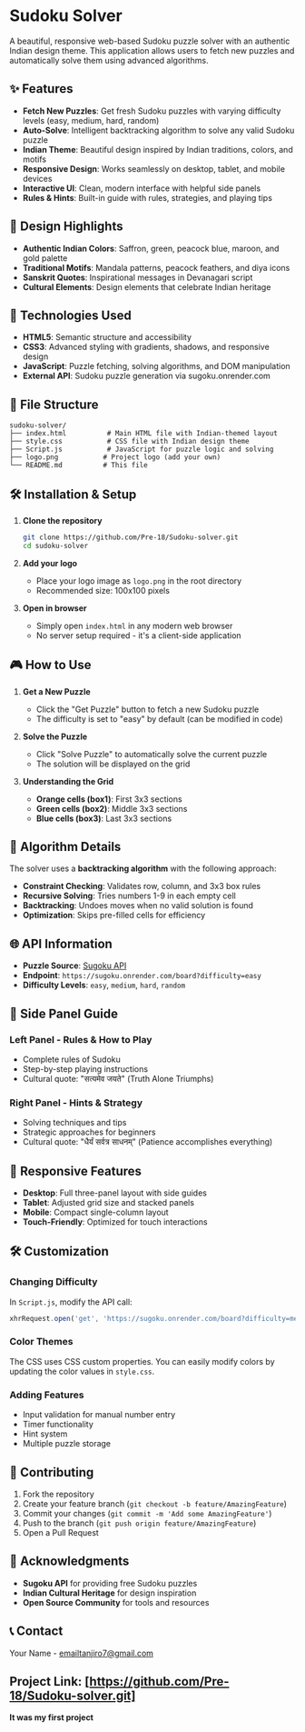 # Sudoku Solver 

A beautiful, responsive web-based Sudoku puzzle solver with an authentic Indian design theme. This application allows users to fetch new puzzles and automatically solve them using advanced algorithms.

## ✨ Features

- **Fetch New Puzzles**: Get fresh Sudoku puzzles with varying difficulty levels (easy, medium, hard, random)
- **Auto-Solve**: Intelligent backtracking algorithm to solve any valid Sudoku puzzle
- **Indian Theme**: Beautiful design inspired by Indian traditions, colors, and motifs
- **Responsive Design**: Works seamlessly on desktop, tablet, and mobile devices
- **Interactive UI**: Clean, modern interface with helpful side panels
- **Rules & Hints**: Built-in guide with rules, strategies, and playing tips

## 🎨 Design Highlights

- **Authentic Indian Colors**: Saffron, green, peacock blue, maroon, and gold palette
- **Traditional Motifs**: Mandala patterns, peacock feathers, and diya icons
- **Sanskrit Quotes**: Inspirational messages in Devanagari script
- **Cultural Elements**: Design elements that celebrate Indian heritage

## 🚀 Technologies Used

- **HTML5**: Semantic structure and accessibility
- **CSS3**: Advanced styling with gradients, shadows, and responsive design
- **JavaScript**: Puzzle fetching, solving algorithms, and DOM manipulation
- **External API**: Sudoku puzzle generation via sugoku.onrender.com

## 📁 File Structure

```
sudoku-solver/
├── index.html          # Main HTML file with Indian-themed layout
├── style.css           # CSS file with Indian design theme
├── Script.js           # JavaScript for puzzle logic and solving
├── logo.png           # Project logo (add your own)
└── README.md          # This file
```

## 🛠️ Installation & Setup

1. **Clone the repository**
   ```bash
   git clone https://github.com/Pre-18/Sudoku-solver.git
   cd sudoku-solver
   ```

2. **Add your logo**
   - Place your logo image as `logo.png` in the root directory
   - Recommended size: 100x100 pixels

3. **Open in browser**
   - Simply open `index.html` in any modern web browser
   - No server setup required - it's a client-side application

## 🎮 How to Use

1. **Get a New Puzzle**
   - Click the "Get Puzzle" button to fetch a new Sudoku puzzle
   - The difficulty is set to "easy" by default (can be modified in code)

2. **Solve the Puzzle**
   - Click "Solve Puzzle" to automatically solve the current puzzle
   - The solution will be displayed on the grid

3. **Understanding the Grid**
   - **Orange cells (box1)**: First 3x3 sections
   - **Green cells (box2)**: Middle 3x3 sections  
   - **Blue cells (box3)**: Last 3x3 sections

## 🧠 Algorithm Details

The solver uses a **backtracking algorithm** with the following approach:

- **Constraint Checking**: Validates row, column, and 3x3 box rules
- **Recursive Solving**: Tries numbers 1-9 in each empty cell
- **Backtracking**: Undoes moves when no valid solution is found
- **Optimization**: Skips pre-filled cells for efficiency

## 🌐 API Information

- **Puzzle Source**: [Sugoku API](https://sugoku.onrender.com/)
- **Endpoint**: `https://sugoku.onrender.com/board?difficulty=easy`
- **Difficulty Levels**: `easy`, `medium`, `hard`, `random`

## 🎯 Side Panel Guide

### Left Panel - Rules & How to Play
- Complete rules of Sudoku
- Step-by-step playing instructions
- Cultural quote: "सत्यमेव जयते" (Truth Alone Triumphs)

### Right Panel - Hints & Strategy
- Solving techniques and tips
- Strategic approaches for beginners
- Cultural quote: "धैर्यं सर्वत्र साधनम्" (Patience accomplishes everything)

## 📱 Responsive Features

- **Desktop**: Full three-panel layout with side guides
- **Tablet**: Adjusted grid size and stacked panels
- **Mobile**: Compact single-column layout
- **Touch-Friendly**: Optimized for touch interactions

## 🛠️ Customization

### Changing Difficulty
In `Script.js`, modify the API call:
```javascript
xhrRequest.open('get', 'https://sugoku.onrender.com/board?difficulty=medium')
```

### Color Themes
The CSS uses CSS custom properties. You can easily modify colors by updating the color values in `style.css`.

### Adding Features
- Input validation for manual number entry
- Timer functionality
- Hint system
- Multiple puzzle storage

## 🤝 Contributing

1. Fork the repository
2. Create your feature branch (`git checkout -b feature/AmazingFeature`)
3. Commit your changes (`git commit -m 'Add some AmazingFeature'`)
4. Push to the branch (`git push origin feature/AmazingFeature`)
5. Open a Pull Request



## 🙏 Acknowledgments

- **Sugoku API** for providing free Sudoku puzzles
- **Indian Cultural Heritage** for design inspiration
- **Open Source Community** for tools and resources

## 📞 Contact

Your Name - emailtanjiro7@gmail.com

Project Link: [https://github.com/Pre-18/Sudoku-solver.git]
---

**It was my first project**
